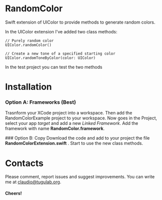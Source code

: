 RandomColor
===========

Swift extension of UIColor to provide methods to generate random colors.

In the UIColor extension I've added two class methods:

	// Purely random color
	UIColor.randomColor()						
	
	// Create a new tone of a specified starting color
	UIColor.randomToneByColor(color: UIColor)

In the test project you can test the two methods


# Installation

### Option A: Frameworks (Best)
Trasnform your XCode project into a workspace. Then add the RandomColorExample project to your workspace. Now goes in the Project, select your app *target* and add a new *Linked Framework*. Add the framework with name **RandomColor.framework**.

### Option B: Copy
Download the code and add to your project the file **RandomColorExtension.swift** . Start to use the new class methods.


# Contacts
Please comment, report issues and suggest improvements. You can write me at <claudio@tugulab.org>. 

#### Cheers!

